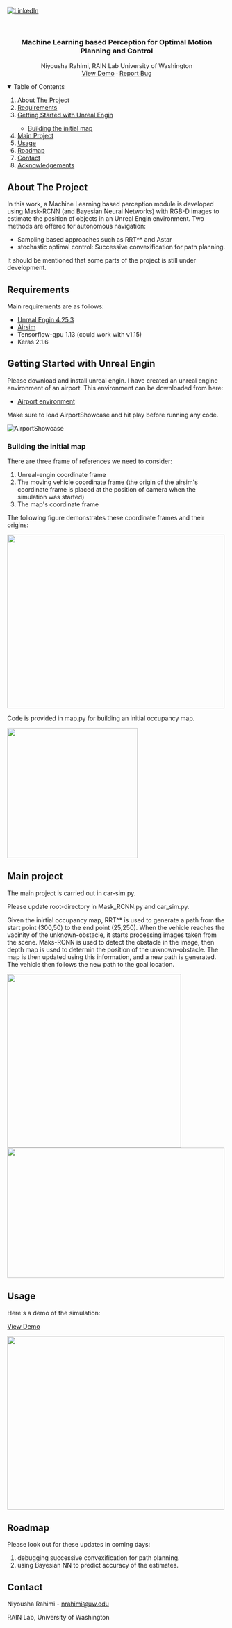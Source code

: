 

<!-- PROJECT SHIELDS -->
<!--
*** I'm using markdown "reference style" links for readability.
*** Reference links are enclosed in brackets [ ] instead of parentheses ( ).
*** See the bottom of this document for the declaration of the reference variables
*** for contributors-url, forks-url, etc. This is an optional, concise syntax you may use.
*** https://www.markdownguide.org/basic-syntax/#reference-style-links
-->

[![LinkedIn][linkedin-shield]][linkedin-url]



<!-- PROJECT LOGO -->
<br />
<p align="center">
  <a href="https://github.com/NiyoushaRahimi/UW-MLP">
  </a>

  <h3 align="center">Machine Learning based Perception for Optimal Motion Planning and Control</h3>

  <p align="center">
    Niyousha Rahimi, RAIN Lab University of Washington
    <br />
    <a href="#usage">View Demo</a>
    ·
    <a href="https://github.com/NiyoushaRahimi/UW-MLP/issues">Report Bug</a>
  </p>
</p>



<!-- TABLE OF CONTENTS -->
<details open="open">
  <summary>Table of Contents</summary>
  <ol>
    <li>
      <a href="#about-the-project">About The Project</a>
      </li>
      <li>
      <a href="#Requirements">Requirements</a></li>
      </ul>
    </li>
    <li>
      <a href="#getting-started-with-unreal-engin">Getting Started with Unreal Engin</a></li>
       <ul>
        <li><a href="#Building-initial-map">Building the initial map</a></li>
       </ul>
    <li><a href="#main-project">Main Project</a></li>
    <li><a href="#usage">Usage</a></li>
    <li><a href="#roadmap">Roadmap</a></li>
    <li><a href="#contact">Contact</a></li>
    <li><a href="#acknowledgements">Acknowledgements</a></li>
  </ol>
</details>



<!-- ABOUT THE PROJECT -->
## About The Project

In this work, a Machine Learning based perception module is developed using Mask-RCNN (and Bayesian Neural Networks) with RGB-D images to estimate the position of objects in an Unreal Engin environment. Two methods are offered for autonomous navigation:

* Sampling based approaches such as RRT^* and Astar 
* stochastic optimal control: Successive convexification for path planning.

It should be mentioned that some parts of the project is still under development.

## Requirements

Main requirements are as follows:
* [Unreal Engin 4.25.3](https://www.unrealengine.com/en-US/download)
* [Airsim](https://github.com/microsoft/AirSim)
* Tensorflow-gpu 1.13 (could work with v1.15)
* Keras 2.1.6



<!-- GETTING STARTED -->
## Getting Started with Unreal Engin

Please download and install unreal engin. 
I have created an unreal engine environment of an airport. This environment can be downloaded from here: 
* [Airport environment](https://drive.google.com/file/d/1zUhz1Me5F2KKPsuPvBpftNABcb4D2hnI/view?usp=sharing)

Make sure to load AirportShowcase and hit play before running any code.

![AirportShowcase](Images/Figure-1.png)


### Building the initial map

There are three frame of references we need to consider:
1. Unreal-engin coordinate frame
2. The moving vehicle coordinate frame (the origin of the airsim's coordinate frame is placed at the position of camera when the simulation was started)
3. The map's coordinate frame

The following figure demonstrates these coordinate frames and their origins:



<img src="Images/Figure-2.png" width="500" height="400">

Code is provided in map.py for building an initial occupancy map.


<img src="Images/Figure_5.png" width="300" height="300">

## Main project

The main project is carried out in car-sim.py.

Please update root-directory in Mask_RCNN.py and car_sim.py.


Given the inirtial occupancy map, RRT^* is used to generate a path from the start point (300,50) to the end point (25,250).
When the vehicle reaches the vacinity of the unknown-obstacle, it starts processing images taken from the scene. Maks-RCNN is used to detect the obstacle in the image, then depth map is used to determin the position of the unknown-obstacle. The map is then updated using this information, and a new path is generated. 
The vehicle then follows the new path to the goal location.


<img src="Images/Figure-3.png" width="400" height="400">

<img src="Images/Figure-4.png" width="500" height="300">




<!-- USAGE EXAMPLES -->
## Usage
Here's a demo of the simulation:

<a href="https://github.com/NiyoushaRahimi/UW-MLP/blob/main/Images/demo.mp4">View Demo</a>

<img src="Images/Figure-6.png" width="500" height="400">

<!-- ROADMAP -->
## Roadmap
Please look out for these updates in coming days:

1. debugging successive convexification for path planning.
3. using Bayesian NN to predict accuracy of the estimates.





<!-- CONTACT -->
## Contact

Niyousha Rahimi - nrahimi@uw.edu

RAIN Lab, University of Washington







<!-- MARKDOWN LINKS & IMAGES -->
<!-- https://www.markdownguide.org/basic-syntax/#reference-style-links -->

[linkedin-shield]: https://img.shields.io/badge/-LinkedIn-black.svg?style=for-the-badge&logo=linkedin&colorB=555
[linkedin-url]: https://www.linkedin.com/in/newsha-rahimi/
[product-screenshot]: images/screenshot.png
